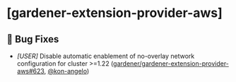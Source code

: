 # [gardener-extension-provider-aws]
## 🐛 Bug Fixes
* *[USER]* Disable automatic enablement of no-overlay network configuration for cluster >=1.22 ([gardener/gardener-extension-provider-aws#623](https://github.com/gardener/gardener-extension-provider-aws/pull/623), [@kon-angelo](https://github.com/kon-angelo))
